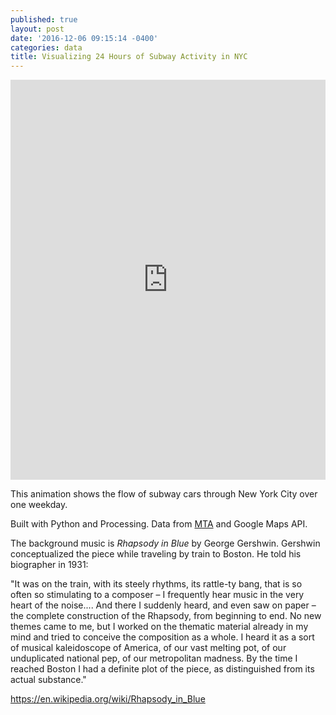 ```yaml
---
published: true
layout: post
date: '2016-12-06 09:15:14 -0400'
categories: data
title: Visualizing 24 Hours of Subway Activity in NYC
---
```

<iframe src="https://player.vimeo.com/video/194378581?title=0&portrait=0" width="100%" height="640" frameborder="0" webkitallowfullscreen mozallowfullscreen allowfullscreen></iframe>

This animation shows the flow of subway cars through New York City over one weekday. 

Built with Python and Processing. Data from [MTA](http://web.mta.info/developers/download.html) and Google Maps API.

The background music is *Rhapsody in Blue* by George Gershwin. Gershwin conceptualized the piece while traveling by train to Boston. He told his biographer in 1931:

"It was on the train, with its steely rhythms, its rattle-ty bang, that is so often so stimulating to a composer – I frequently hear music in the very heart of the noise.... And there I suddenly heard, and even saw on paper – the complete construction of the Rhapsody, from beginning to end. No new themes came to me, but I worked on the thematic material already in my mind and tried to conceive the composition as a whole. I heard it as a sort of musical kaleidoscope of America, of our vast melting pot, of our unduplicated national pep, of our metropolitan madness. By the time I reached Boston I had a definite plot of the piece, as distinguished from its actual substance."

https://en.wikipedia.org/wiki/Rhapsody_in_Blue

